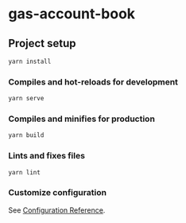 # gas-account-book

## Project setup

```cmd
yarn install
```

### Compiles and hot-reloads for development

```cmd
yarn serve
```

### Compiles and minifies for production

```cmd
yarn build
```

### Lints and fixes files

```cmd
yarn lint
```

### Customize configuration

See [Configuration Reference](https://cli.vuejs.org/config/).

